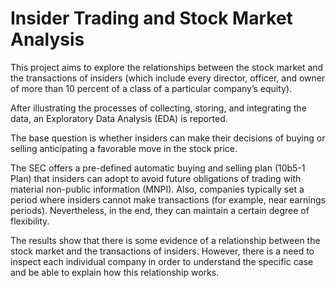 
# Insider Trading and Stock Market Analysis

This project aims to explore the relationships between the stock market and the transactions of insiders (which include every director, officer, and owner of more than 10 percent of a class of a particular company’s equity).

After illustrating the processes of collecting, storing, and integrating the data, an Exploratory Data Analysis (EDA) is reported.

The base question is whether insiders can make their decisions of buying or selling anticipating a favorable move in the stock price.

The SEC offers a pre-defined automatic buying and selling plan (10b5-1 Plan) that insiders can adopt to avoid future obligations of trading with material non-public information (MNPI). Also, companies typically set a period where insiders cannot make transactions (for example, near earnings periods). Nevertheless, in the end, they can maintain a certain degree of flexibility.

The results show that there is some evidence of a relationship between the stock market and the transactions of insiders. However, there is a need to inspect each individual company in order to understand the specific case and be able to explain how this relationship works.
